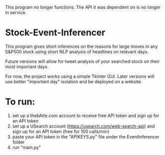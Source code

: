 This program no longer functions.
The API it was dependent on is no longer in service. 


# Stock-Event-Inferencer
This program gives short inferences on the reasons for large moves in any S&P500 stock using short NLP analysis of headlines on relevant days.

Future versions will allow for tweet analysis of your searched stock on their most important days.

For now, the project works using a simple Tkinter GUI. Later versions will use better "important day" isolation and be deployed on a website. 


# To run:
1. set up a thebAIte.com account to receive free API token and sign up for an API token
2. set up a  USearch account (https://usearch.com/web-search-api) and sign up for an API token (free for 100 calls/min)
3. paste your API token in the "APIKEYS.py" file under the EventInferencer folder
4. run "main.py" 
